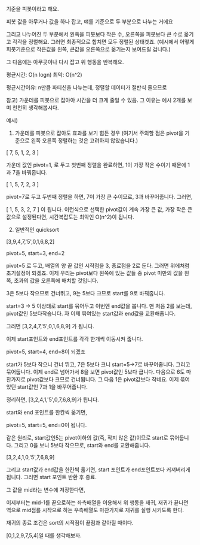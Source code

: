 기준을 피봇이라고 해요.

피봇 값을 아무거나 값을 하나 잡고, 얘를 기준으로 두 부분으로 나누는 거에요

그리고 나누어진 두 부분에서 왼쪽을 피봇보다 작은 수, 오른쪽을 피봇보다 큰 수로 옮기고 각각을 정렬해요. 그러면 최종적으로 합치면 모두 정렬된 상태겟죠. (예시에서 어떻게 피봇기준으로 작은값을 왼쪽, 큰값을 오른쪽으로 옮기는지 보여드릴 겁니다.)



그 다음에는 아무곳이나 다시 잡고 위 행동을 반복해요.



평균시간: O(n logn) 최악: O(n^2)

평균시간이유: n만큼 파티션을 나누는데, 정렬할 데이터가 절반식 줄으므로



참고)  가운데를 피봇으로 잡아야 시간을 더 크게 줄일 수 있음. 그 이유는 예시 2개를 보며 천천히 생각해봅시다.

예시)

1. 가운데를 피봇으로 잡아도 효과를 보기 힘든 경우 (여기서 주의할 점은 pivot을 기준으로 왼쪽 오른쪽 정렬하는 것은 고려하지 않았습니다.)

[ 7, 5, 1, 2, 3 ]

가운데 값인 pivot=1, 로 두고 첫번째 정렬을 완료하면, 1이 가장 작은 수이기 때문에 1과 7을 바꿔줍니다.

[ 1, 5, 7, 2, 3 ]

pivot=7로 두고 두번째 정렬을 하면, 7이 가장 큰 수이므로, 3과 바꾸어줍니다. 그러면,



[ 1, 5, 3, 2, 7 ] 이 됩니다. 이런식으로 선택한  pivot값이 계속 가장 큰 값, 가장 작은 큰 값으로 설정된다면, 시간복잡도는 최악인 O(n^2)이 됩니다.



2. 일반적인 quicksort

[3,9,4,7,'5',0,1,6,8,2]

pivot=5, start=3, end=2

pivot=5 로 두고, 배열의 양 끝 값인 시작점을 3, 종료점을 2로 둔다. 그러면 위에처럼 초기설정이 되겠죠. 이제 우리는 pivot보다 왼쪽에 있는 값들 중 pivot 미만의 값을 왼쪽, 초과의 값을 오른쪽에 배치할 것입니다.

3은 5보다 작으므로 건너뛰고, 9는 5보다 크므로 start를 9로 바꿔줍니다.

start=3 -> 5 이상태로 start를 묶어두고 이번엔 end값을 봅니다. 맨 처음 2를 보는데, pivot값인 5보다작습니다. 자 이제 묶여있는 start값과 end값을 교환해줍니다.

그러면 [3,2,4,7,'5',0,1,6,8,9] 가 됩니다.

이제 start포인트와 end포인트를 각각 한개씩 이동시켜 줍니다.

pivot=5, start=4, end=8이 되겠죠

start가 5보다 작으니 건너 뛰고, 7은 5보다 크니 start=5->7로 바꾸어줍니다. 그리고 묶어둡니다. 이제 end로 넘어가서 8을 보면 pivot값인 5보다 큽니다. 다음으로 6도 마찬가지로 pivot값보다 크므로 건너뜁니다. 그 다음 1은 pivot값보다 작네요. 이제 묶여있던 start값인 7과 1을 바꾸어줍니다.



정리하면, [3,2,4,1,'5',0,7,6,8,9]가 됩니다.

start와 end 포인트를 한칸씩 옮기면,

pivot=5, start=5, end=0이 됩니다. 

같은 원리로, start값인5는 pivot이하의 값(즉, 작지 않은 값)이므로 start로 묶어둡니다. 그리고 0을 보니 5보다 작으므로, start와 end를 교환해줍니다. 

[3,2,4,1,0,'5',7,6,8,9]

그리고 start값과 end값을 한칸씩 옮기면, start 포인트가 end포인트보다  커져버리게 됩니다. 그러면 start 포인트 반환 후 종료.

그 값을 mid라는 변수에 저장한다면,

이제부터는 mid-1를 끝으로하는 좌측배열을 이용해서 위 행동을 재귀, 재귀가 끝나면 역으로 mid점를 시작으로 하는 우측배열도 마찬가지로 재귀를 실행 시키도록 한다.

재귀의 종료 조건은 sort의 시작점이 끝점과 같아질 때이다.



[0,1,2,9,7,5,4]일 때를 생각해보자.